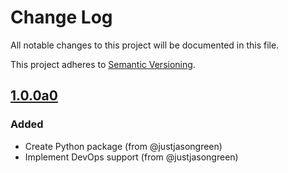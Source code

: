 # Change Log

All notable changes to this project will be documented in this file.

This project adheres to [Semantic Versioning](http://semver.org/).

## [1.0.0a0]
### Added
- Create Python package (from @justjasongreen)
- Implement DevOps support (from @justjasongreen)

[1.0.0a0]: https://github.com/justjasongreen/punters_client/tree/1.0.0a0
